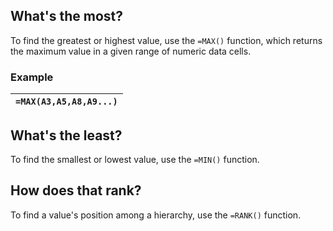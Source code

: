 ## What's the most?
To find the greatest or highest value, use the `=MAX()` function, which returns the maximum value in a given range of numeric data cells.

### Example

|`=MAX(A3,A5,A8,A9...)`|
|:--|

## What's the least?
To find the smallest or lowest value, use the `=MIN()` function.


## How does that rank?
To find a value's position among a hierarchy, use the `=RANK()` function.
